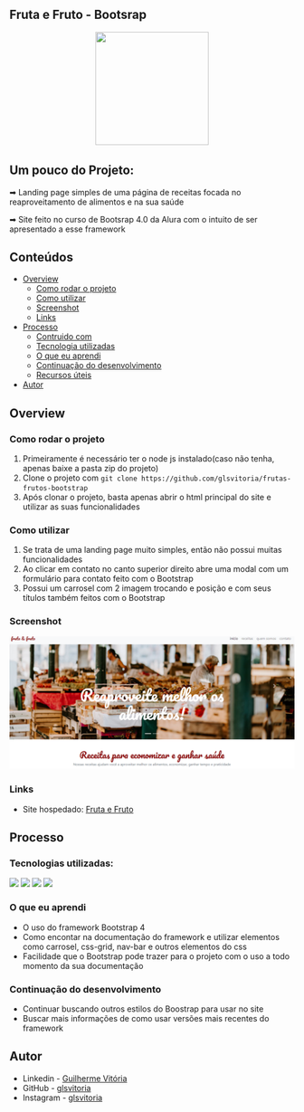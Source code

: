 ## Fruta e Fruto - Bootsrap
<p align="center">
  <img src="https://img.icons8.com/plasticine/2x/circled-play.png" width="200px" height="200px"/></p>
<p align="center">

## Um pouco do Projeto:

➡ Landing page simples de uma página de receitas focada no reaproveitamento de alimentos e na sua saúde

➡ Site feito no curso de Bootsrap 4.0 da Alura com o intuito de ser apresentado a esse framework

## Conteúdos

- [Overview](#overview)
  - [Como rodar o projeto](#como-rodar-o-projeto)
  - [Como utilizar](#como-utilizar-o-projeto)
  - [Screenshot](#screenshot)
  - [Links](#links)
- [Processo](#processo)
  - [Contruido com](#construido-com)
  - [Tecnologia utilizadas](#tecnologias-utilizadas)
  - [O que eu aprendi](#oque-eu-aprendi)
  - [Continuação do desenvolvimento](#continuacao-do-desenvolvimento)
  - [Recursos úteis](#recursos-uteis)
- [Autor](#autor)

## Overview

### Como rodar o projeto

 1. Primeiramente é necessário ter o node js instalado(caso não tenha, apenas baixe a pasta zip do projeto) 
 2. Clone o projeto com `git clone https://github.com/glsvitoria/frutas-frutos-bootstrap`
 3. Após clonar o projeto, basta apenas abrir o html principal do site e utilizar as suas funcionalidades

### Como utilizar

 1. Se trata de uma landing page muito simples, então não possui muitas funcionalidades
 2. Ao clicar em contato no canto superior direito abre uma modal com um formulário para contato feito com o Bootstrap
 3. Possui um carrosel com 2 imagem trocando e posição e com seus títulos também feitos com o Bootstrap

### Screenshot
![](./src/img/Screenshot.png)
### Links
- Site hospedado: [Fruta e Fruto](https://glsvitoria.github.io/frutas-frutos-bootstrap/)

## Processo

### Tecnologias utilizadas:

[<img src="https://img.shields.io/static/v1?label=&message=HTML&color=orange&style=for-the-badge&logo=HTML5&logoColor=white" />](https://github.com/glsvitoria)
[<img src="https://img.shields.io/static/v1?label=&message=CSS&color=blue&style=for-the-badge&logo=CSS3&logoColor=white" />](https://github.com/glsvitoria)
[<img src="https://img.shields.io/static/v1?label=&message=JS&color=yellowgreen&style=for-the-badge&logo=JavaScript&logoColor=white" />](https://github.com/glsvitoria)
[<img src="https://img.shields.io/static/v1?label=&message=Bootsrap4&color=blue&style=for-the-badge&logo=Bootstrap&logoColor=white" />](https://github.com/glsvitoria)

### O que eu aprendi
- O uso do framework Bootstrap 4
- Como encontar na documentação do framework e utilizar elementos como carrosel, css-grid, nav-bar e outros elementos do css
- Facilidade que o Bootstrap pode trazer para o projeto com o uso a todo momento da sua documentação

### Continuação do desenvolvimento
- Continuar buscando outros estilos do Boostrap para usar no site
- Buscar mais informações de como usar versões mais recentes do framework

## Autor
- Linkedin - [Guilherme Vitória](https://www.linkedin.com/in/glsvitoria/)
- GitHub - [glsvitoria](https://github.com/glsvitoria)
- Instagram - [glsvitoria](https://www.instagram.com/glsvitoria/)
